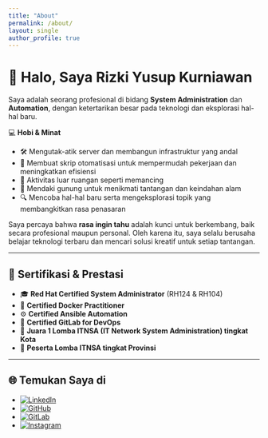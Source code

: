 ```yaml
---
title: "About"
permalink: /about/
layout: single
author_profile: true
---
```


# 👋 Halo, Saya Rizki Yusup Kurniawan

Saya adalah seorang profesional di bidang **System Administration** dan **Automation**, dengan ketertarikan besar pada teknologi dan eksplorasi hal-hal baru.  

💻 **Hobi & Minat**  
- 🛠️ Mengutak-atik server dan membangun infrastruktur yang andal  
- 🤖 Membuat skrip otomatisasi untuk mempermudah pekerjaan dan meningkatkan efisiensi  
- 🎣 Aktivitas luar ruangan seperti memancing  
- 🗻 Mendaki gunung untuk menikmati tantangan dan keindahan alam  
- 🔍 Mencoba hal-hal baru serta mengeksplorasi topik yang membangkitkan rasa penasaran  

Saya percaya bahwa **rasa ingin tahu** adalah kunci untuk berkembang, baik secara profesional maupun personal. Oleh karena itu, saya selalu berusaha belajar teknologi terbaru dan mencari solusi kreatif untuk setiap tantangan.

---

## 📜 Sertifikasi & Prestasi

- 🎓 **Red Hat Certified System Administrator** (RH124 & RH104)  
- 🐳 **Certified Docker Practitioner**  
- ⚙️ **Certified Ansible Automation**  
- 🦊 **Certified GitLab for DevOps**  
- 🥇 **Juara 1 Lomba ITNSA (IT Network System Administration) tingkat Kota**  
- 🥉 **Peserta Lomba ITNSA tingkat Provinsi**

---

## 🌐 Temukan Saya di
- [![LinkedIn](https://img.shields.io/badge/LinkedIn-0A66C2?logo=linkedin&logoColor=white)](https://www.linkedin.com/in/rizki-yusup-kurniawan-0488b6320)
- [![GitHub](https://img.shields.io/badge/GitHub-181717?logo=github&logoColor=white)](https://github.com/Rizkiyusupk)
- [![GitLab](https://img.shields.io/badge/GitLab-FC6D26?logo=gitlab&logoColor=white)](https://gitlab.com/rizkiyusupk)
- [![Instagram](https://img.shields.io/badge/Instagram-E4405F?logo=instagram&logoColor=white)](https://www.instagram.com/ikiii736__)
